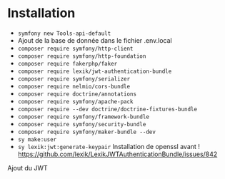 # Installation
- `symfony new Tools-api-default`
- Ajout de la base de donnée dans le fichier .env.local
- `composer require symfony/http-client`
- `composer require symfony/http-foundation`
- `composer require fakerphp/faker`
- `composer require lexik/jwt-authentication-bundle`
- `composer require symfony/serializer`
- `composer require nelmio/cors-bundle`
- `composer require doctrine/annotations`
- `composer require symfony/apache-pack`
- `composer require --dev doctrine/doctrine-fixtures-bundle`
- `composer require symfony/framework-bundle`
- `composer require symfony/security-bundle`
- `composer require symfony/maker-bundle --dev`
- `sy make:user`
- `sy lexik:jwt:generate-keypair` Installation de openssl avant !
  https://github.com/lexik/LexikJWTAuthenticationBundle/issues/842


Ajout du JWT
